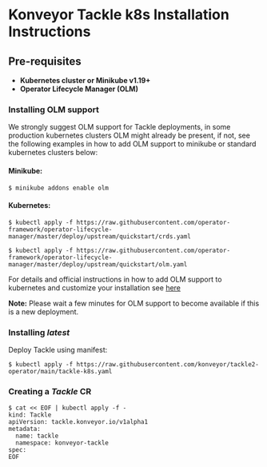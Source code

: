 # Konveyor Tackle k8s Installation Instructions

## Pre-requisites

- **Kubernetes cluster or Minikube v1.19+**
- **Operator Lifecycle Manager (OLM)**

### Installing OLM support

We strongly suggest OLM support for Tackle deployments, in some production kubernetes clusters OLM might already be present, if not, see the following examples in how to add OLM support to minikube or standard kubernetes clusters below:

#### Minikube:
`$ minikube addons enable olm`

#### Kubernetes:
`$ kubectl apply -f https://raw.githubusercontent.com/operator-framework/operator-lifecycle-manager/master/deploy/upstream/quickstart/crds.yaml`

`$ kubectl apply -f https://raw.githubusercontent.com/operator-framework/operator-lifecycle-manager/master/deploy/upstream/quickstart/olm.yaml`

For details and official instructions in how to add OLM support to kubernetes and customize your installation see [here](https://github.com/operator-framework/operator-lifecycle-manager/blob/master/doc/install/install.md)

**Note:** Please wait a few minutes for OLM support to become available if this is a new deployment.

### Installing _latest_

Deploy Tackle using manifest:

`$ kubectl apply -f https://raw.githubusercontent.com/konveyor/tackle2-operator/main/tackle-k8s.yaml`

### Creating a _Tackle_ CR
```
$ cat << EOF | kubectl apply -f -
kind: Tackle
apiVersion: tackle.konveyor.io/v1alpha1
metadata:
  name: tackle
  namespace: konveyor-tackle
spec:
EOF
```
